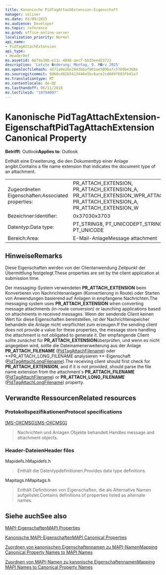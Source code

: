 ```yaml
---
title: Kanonische PidTagAttachExtension-Eigenschaft
manager: soliver
ms.date: 03/09/2015
ms.audience: Developer
ms.topic: reference
ms.prod: office-online-server
localization_priority: Normal
api_name:
- PidTagAttachExtension
api_type:
- HeaderDef
ms.assetid: 667da30b-e11c-4040-aecf-bb35eed23722
description: 'Letzte �nderung: Montag, 9. M�rz 2015'
ms.openlocfilehash: 4d71a0e26e2043bbaf961ae5096afc5789be36be
ms.sourcegitcommit: 9d60cd82b5413446e5bc8ace2cd689f683fb41a7
ms.translationtype: MT
ms.contentlocale: de-DE
ms.lasthandoff: 06/11/2018
ms.locfileid: "19794097"
---
```

# <a name="pidtagattachextension-canonical-property"></a><span data-ttu-id="29b57-103">Kanonische PidTagAttachExtension-Eigenschaft</span><span class="sxs-lookup"><span data-stu-id="29b57-103">PidTagAttachExtension Canonical Property</span></span>

  
  
<span data-ttu-id="29b57-104">**Betrifft**: Outlook</span><span class="sxs-lookup"><span data-stu-id="29b57-104">**Applies to**: Outlook</span></span> 
  
<span data-ttu-id="29b57-105">Enthält eine Erweiterung, die den Dokumenttyp einer Anlage angibt.</span><span class="sxs-lookup"><span data-stu-id="29b57-105">Contains a file name extension that indicates the document type of an attachment.</span></span> 
  
|||
|:-----|:-----|
|<span data-ttu-id="29b57-106">Zugeordneten Eigenschaften:</span><span class="sxs-lookup"><span data-stu-id="29b57-106">Associated properties:</span></span>  <br/> |<span data-ttu-id="29b57-107">PR_ATTACH_EXTENSION, PR_ATTACH_EXTENSION_A, PR_ATTACH_EXTENSION_W</span><span class="sxs-lookup"><span data-stu-id="29b57-107">PR_ATTACH_EXTENSION, PR_ATTACH_EXTENSION_A, PR_ATTACH_EXTENSION_W</span></span>  <br/> |
|<span data-ttu-id="29b57-108">Bezeichner:</span><span class="sxs-lookup"><span data-stu-id="29b57-108">Identifier:</span></span>  <br/> |<span data-ttu-id="29b57-109">0x3703</span><span class="sxs-lookup"><span data-stu-id="29b57-109">0x3703</span></span>  <br/> |
|<span data-ttu-id="29b57-110">Datentyp:</span><span class="sxs-lookup"><span data-stu-id="29b57-110">Data type:</span></span>  <br/> |<span data-ttu-id="29b57-111">PT_STRING8, PT_UNICODE</span><span class="sxs-lookup"><span data-stu-id="29b57-111">PT_STRING8, PT_UNICODE</span></span>  <br/> |
|<span data-ttu-id="29b57-112">Bereich:</span><span class="sxs-lookup"><span data-stu-id="29b57-112">Area:</span></span>  <br/> |<span data-ttu-id="29b57-113">E-Mail-Anlage</span><span class="sxs-lookup"><span data-stu-id="29b57-113">Message attachment</span></span>  <br/> |
   
## <a name="remarks"></a><span data-ttu-id="29b57-114">Hinweise</span><span class="sxs-lookup"><span data-stu-id="29b57-114">Remarks</span></span>

<span data-ttu-id="29b57-115">Diese Eigenschaften werden von der Clientanwendung Zeitpunkt der Übermittlung festgelegt.</span><span class="sxs-lookup"><span data-stu-id="29b57-115">These properties are set by the client application at submission time.</span></span> 
  
<span data-ttu-id="29b57-116">Der messaging-System verwendeten **PR_ATTACH_EXTENSION** beim Konvertieren von Nachrichtenanlagen (Konvertierung in Route) oder Starten von Anwendungen basierend auf Anlagen in empfangene Nachrichten.</span><span class="sxs-lookup"><span data-stu-id="29b57-116">The messaging system uses **PR_ATTACH_EXTENSION** when converting message attachments (in-route conversion) or launching applications based on attachments in received messages.</span></span> <span data-ttu-id="29b57-117">Wenn der sendende Client keinen Wert für diese Eigenschaften bereitstellen, ist der Nachrichtenspeicher behandeln die Anlage nicht verpflichtet zum erzeugen.</span><span class="sxs-lookup"><span data-stu-id="29b57-117">If the sending client does not provide a value for these properties, the message store handling the attachment is not obligated to generate it.</span></span> <span data-ttu-id="29b57-118">Der empfangende Client sollte zunächst für **PR_ATTACH_EXTENSION**überprüfen, und wenn es nicht angegeben wird, sollte die Dateinamenerweiterung aus der Anlage **PR_ATTACH_FILENAME** ([PidTagAttachFilename](pidtagattachfilename-canonical-property.md)) oder **PR_ATTACH_LONG_FILENAME analysieren **-Eigenschaft ([PidTagAttachLongFilename](pidtagattachlongfilename-canonical-property.md)).</span><span class="sxs-lookup"><span data-stu-id="29b57-118">The receiving client should first check for **PR_ATTACH_EXTENSION**, and if it is not provided, should parse the file name extension from the attachment's **PR_ATTACH_FILENAME** ([PidTagAttachFilename](pidtagattachfilename-canonical-property.md)) or **PR_ATTACH_LONG_FILENAME** ([PidTagAttachLongFilename](pidtagattachlongfilename-canonical-property.md)) property.</span></span> 
  
## <a name="related-resources"></a><span data-ttu-id="29b57-119">Verwandte Ressourcen</span><span class="sxs-lookup"><span data-stu-id="29b57-119">Related resources</span></span>

### <a name="protocol-specifications"></a><span data-ttu-id="29b57-120">Protokollspezifikationen</span><span class="sxs-lookup"><span data-stu-id="29b57-120">Protocol specifications</span></span>

<span data-ttu-id="29b57-121">[[MS-OXCMSG]](http://msdn.microsoft.com/library/7fd7ec40-deec-4c06-9493-1bc06b349682%28Office.15%29.aspx)</span><span class="sxs-lookup"><span data-stu-id="29b57-121">[[MS-OXCMSG]](http://msdn.microsoft.com/library/7fd7ec40-deec-4c06-9493-1bc06b349682%28Office.15%29.aspx)</span></span>
  
> <span data-ttu-id="29b57-122">Nachrichten und Anlagen Objekte behandelt.</span><span class="sxs-lookup"><span data-stu-id="29b57-122">Handles message and attachment objects.</span></span>
    
### <a name="header-files"></a><span data-ttu-id="29b57-123">Header-Dateien</span><span class="sxs-lookup"><span data-stu-id="29b57-123">Header files</span></span>

<span data-ttu-id="29b57-124">Mapidefs.h</span><span class="sxs-lookup"><span data-stu-id="29b57-124">Mapidefs.h</span></span>
  
> <span data-ttu-id="29b57-125">Enthält die Datentypdefinitionen.</span><span class="sxs-lookup"><span data-stu-id="29b57-125">Provides data type definitions.</span></span>
    
<span data-ttu-id="29b57-126">Mapitags.h</span><span class="sxs-lookup"><span data-stu-id="29b57-126">Mapitags.h</span></span>
  
> <span data-ttu-id="29b57-127">Enthält Definitionen von Eigenschaften, die als Alternative Namen aufgelistet.</span><span class="sxs-lookup"><span data-stu-id="29b57-127">Contains definitions of properties listed as alternate names.</span></span>
    
## <a name="see-also"></a><span data-ttu-id="29b57-128">Siehe auch</span><span class="sxs-lookup"><span data-stu-id="29b57-128">See also</span></span>



[<span data-ttu-id="29b57-129">MAPI-Eigenschaften</span><span class="sxs-lookup"><span data-stu-id="29b57-129">MAPI Properties</span></span>](mapi-properties.md)
  
[<span data-ttu-id="29b57-130">Kanonische MAPI-Eigenschaften</span><span class="sxs-lookup"><span data-stu-id="29b57-130">MAPI Canonical Properties</span></span>](mapi-canonical-properties.md)
  
[<span data-ttu-id="29b57-131">Zuordnen von kanonischen Eigenschaftennamen zu MAPI-Namen</span><span class="sxs-lookup"><span data-stu-id="29b57-131">Mapping Canonical Property Names to MAPI Names</span></span>](mapping-canonical-property-names-to-mapi-names.md)
  
[<span data-ttu-id="29b57-132">Zuordnen von MAPI-Namen zu kanonische Eigenschaftennamen</span><span class="sxs-lookup"><span data-stu-id="29b57-132">Mapping MAPI Names to Canonical Property Names</span></span>](mapping-mapi-names-to-canonical-property-names.md)

